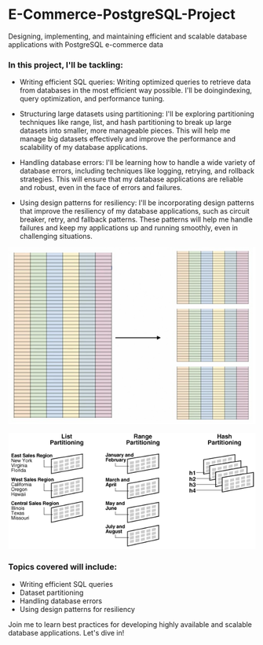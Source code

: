 # E-Commerce-PostgreSQL-Project
Designing, implementing, and maintaining efficient and scalable database applications with PostgreSQL e-commerce data

### In this project, I'll be tackling: 
- Writing efficient SQL queries: Writing optimized queries to retrieve data from databases in the most efficient way possible. I'll be doingindexing, query optimization, and performance tuning.

- Structuring large datasets using partitioning: I'll be exploring partitioning techniques like range, list, and hash partitioning to break up large datasets into smaller, more manageable pieces. This will help me manage big datasets effectively and improve the performance and scalability of my database applications.

- Handling database errors: I'll be learning how to handle a wide variety of database errors, including techniques like logging, retrying, and rollback strategies. This will ensure that my database applications are reliable and robust, even in the face of errors and failures.

- Using design patterns for resiliency: I'll be incorporating design patterns that improve the resiliency of my database applications, such as circuit breaker, retry, and fallback patterns. These patterns will help me handle failures and keep my applications up and running smoothly, even in challenging situations.


![Paritioning](https://github.com/MayCooper/E-Commerce-PostgreSQL-Project/blob/main/paritioning%202.png)

![Paritioning_2](https://github.com/MayCooper/E-Commerce-PostgreSQL-Project/blob/main/partitioning.gif)

### Topics covered will include:

- Writing efficient SQL queries
- Dataset partitioning
- Handling database errors
- Using design patterns for resiliency

Join me to learn best practices for developing highly available and scalable database applications. Let's dive in!
